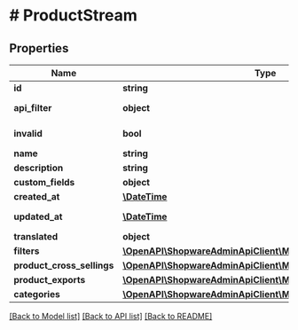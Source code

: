 # # ProductStream

## Properties

Name | Type | Description | Notes
------------ | ------------- | ------------- | -------------
**id** | **string** |  | [optional]
**api_filter** | **object** |  | [optional] [readonly]
**invalid** | **bool** |  | [optional] [readonly]
**name** | **string** |  |
**description** | **string** |  | [optional]
**custom_fields** | **object** |  | [optional]
**created_at** | [**\DateTime**](\DateTime.md) |  | [readonly]
**updated_at** | [**\DateTime**](\DateTime.md) |  | [optional] [readonly]
**translated** | **object** |  | [optional]
**filters** | [**\OpenAPI\ShopwareAdminApiClient\Model\ProductStreamFilter[]**](ProductStreamFilter.md) |  | [optional]
**product_cross_sellings** | [**\OpenAPI\ShopwareAdminApiClient\Model\ProductCrossSelling[]**](ProductCrossSelling.md) |  | [optional]
**product_exports** | [**\OpenAPI\ShopwareAdminApiClient\Model\ProductExport[]**](ProductExport.md) |  | [optional]
**categories** | [**\OpenAPI\ShopwareAdminApiClient\Model\Category[]**](Category.md) |  | [optional]

[[Back to Model list]](../../README.md#models) [[Back to API list]](../../README.md#endpoints) [[Back to README]](../../README.md)
